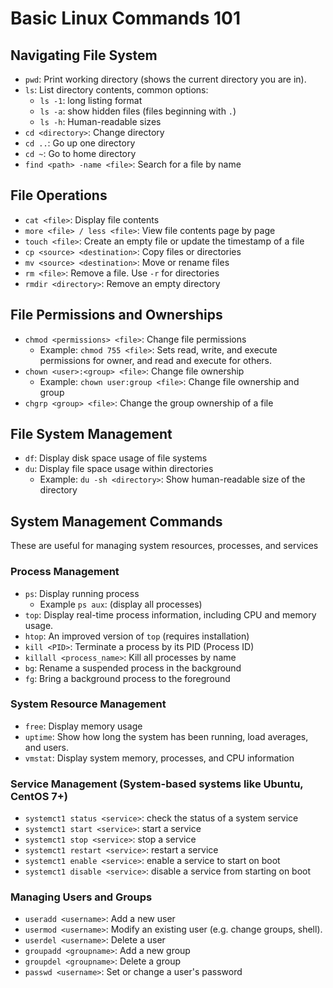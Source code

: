 # Basic Linux Commands 101

## Navigating File System

- `pwd`: Print working directory (shows the current directory you are in).
- `ls`: List directory contents, common options:
    * `ls -1`: long listing format
    * `ls -a`: show hidden files (files beginning with `.`)
    * `ls -h`: Human-readable sizes
- `cd <directory>`: Change directory
- `cd ..`: Go up one directory
- `cd ~`: Go to home directory
- `find <path> -name <file>`: Search for a file by name

## File Operations

- `cat <file>`: Display file contents
- `more <file> / less <file>`: View file contents page by page
- `touch <file>`: Create an empty file or update the timestamp of a file
- `cp <source> <destination>`: Copy files or directories
- `mv <source> <destination>`: Move or rename files
- `rm <file>`: Remove a file. Use `-r` for directories
- `rmdir <directory>`: Remove an empty directory

## File Permissions and Ownerships

- `chmod <permissions> <file>`: Change file permissions
    * Example: `chmod 755 <file>`: Sets read, write, and execute permissions for owner, and
    read and execute for others.
- `chown <user>:<group> <file>`: Change file ownership
    * Example: `chown user:group <file>`: Change file ownership and group
- `chgrp <group> <file>`: Change the group ownership of a file

## File System Management

- `df`: Display disk space usage of file systems
- `du`: Display file space usage within directories
    * Example: `du -sh <directory>`: Show human-readable size of the directory

## System Management Commands

These are useful for managing system resources, processes, and services

### Process Management

- `ps`: Display running process
    * Example `ps aux`: (display all processes)
- `top`: Display real-time process information, including CPU and memory usage.
- `htop`: An improved version of `top` (requires installation)
- `kill <PID>`: Terminate a process by its PID (Process ID)
- `killall <process_name>`: Kill all processes by name
- `bg`: Rename a suspended process in the background
- `fg`: Bring a background process to the foreground

### System Resource Management

- `free`: Display memory usage
- `uptime`: Show how long the system has been running, load averages, and users.
- `vmstat`: Display system memory, processes, and CPU information

### Service Management (System-based systems like Ubuntu, CentOS 7+)

- `systemct1 status <service>`: check the status of a system service
- `systemct1 start <service>`: start a service
- `systemct1 stop <service>`: stop a service
- `systemct1 restart <service>`: restart a service
- `systemct1 enable <service>`: enable a service to start on boot
- `systemct1 disable <service>`: disable a service from starting on boot

### Managing Users and Groups

- `useradd <username>`: Add a new user
- `usermod <username>`: Modify an existing user (e.g. change groups, shell).
- `userdel <username>`: Delete a user
- `groupadd <groupname>`: Add a new group
- `groupdel <groupname>`: Delete a group
- `passwd <username>`: Set or change a user's password